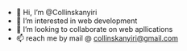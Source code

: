 - 👋 Hi, I’m @Collinskanyiri
- 👀 I’m interested in web development
- 💞️ I’m looking to collaborate on web apllications
- 📫 reach me  by mail @ collinskanyiri@gmail.com

<!---
Collinskanyiri/Collinskanyiri is a ✨ special ✨ repository because its `README.md` (this file) appears on your GitHub profile.
You can click the Preview link to take a look at your changes.
--->
